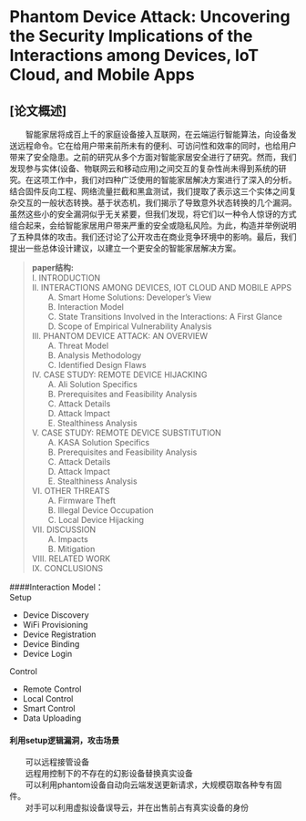 # Phantom Device Attack: Uncovering the Security Implications of the Interactions among Devices, IoT Cloud, and Mobile Apps
## [论文概述]
&emsp;&emsp;智能家居将成百上千的家庭设备接入互联网，在云端运行智能算法，向设备发送远程命令。它在给用户带来前所未有的便利、可访问性和效率的同时，也给用户带来了安全隐患。之前的研究从多个方面对智能家居安全进行了研究。然而，我们发现参与实体(设备、物联网云和移动应用)之间交互的复杂性尚未得到系统的研究。在这项工作中，我们对四种广泛使用的智能家居解决方案进行了深入的分析。结合固件反向工程、网络流量拦截和黑盒测试，我们提取了表示这三个实体之间复杂交互的一般状态转换。基于状态机，我们揭示了导致意外状态转换的几个漏洞。虽然这些小的安全漏洞似乎无关紧要，但我们发现，将它们以一种令人惊讶的方式组合起来，会给智能家居用户带来严重的安全或隐私风险。为此，构造并举例说明了五种具体的攻击。我们还讨论了公开攻击在商业竞争环境中的影响。最后，我们提出一些总体设计建议，以建立一个更安全的智能家居解决方案。
>__paper结构:__  
I. INTRODUCTION   
II. INTERACTIONS AMONG DEVICES, IOT CLOUD AND MOBILE APPS   
&emsp;&emsp;A. Smart Home Solutions: Developer’s View   
&emsp;&emsp;B. Interaction Model   
&emsp;&emsp;C. State Transitions Involved in the Interactions: A First Glance   
&emsp;&emsp;D. Scope of Empirical Vulnerability Analysis   
III. PHANTOM DEVICE ATTACK: AN OVERVIEW   
&emsp;&emsp;A. Threat Model   
&emsp;&emsp;B. Analysis Methodology      
&emsp;&emsp;C. Identified Design Flaws    
IV. CASE STUDY: REMOTE DEVICE HIJACKING     
&emsp;&emsp;A. Ali Solution Specifics   
&emsp;&emsp;B. Prerequisites and Feasibility Analysis   
&emsp;&emsp;C. Attack Details   
&emsp;&emsp;D. Attack Impact   
&emsp;&emsp;E. Stealthiness Analysis   
V. CASE STUDY: REMOTE DEVICE SUBSTITUTION   
&emsp;&emsp;A. KASA Solution Specifics   
&emsp;&emsp;B. Prerequisites and Feasibility Analysis   
&emsp;&emsp;C. Attack Details   
&emsp;&emsp;D. Attack Impact   
&emsp;&emsp;E. Stealthiness Analysis   
VI. OTHER THREATS   
&emsp;&emsp;A. Firmware Theft   
&emsp;&emsp;B. Illegal Device Occupation   
&emsp;&emsp;C. Local Device Hijacking   
VII. DISCUSSION   
&emsp;&emsp;A. Impacts     
&emsp;&emsp;B. Mitigation   
VIII. RELATED WORK   
IX. CONCLUSIONS    

####Interaction Model：   
Setup   
- Device Discovery   
- WiFi Provisioning   
- Device Registration   
- Device Binding   
- Device Login   
  
Control   
- Remote Control   
- Local Control   
- Smart Control   
- Data Uploading   

#### 利用setup逻辑漏洞，攻击场景   
&emsp;&emsp;可以远程接管设备   
&emsp;&emsp;远程用控制下的不存在的幻影设备替换真实设备    
&emsp;&emsp;可以利用phantom设备自动向云端发送更新请求，大规模窃取各种专有固件。   
&emsp;&emsp;对手可以利用虚拟设备误导云，并在出售前占有真实设备的身份   
